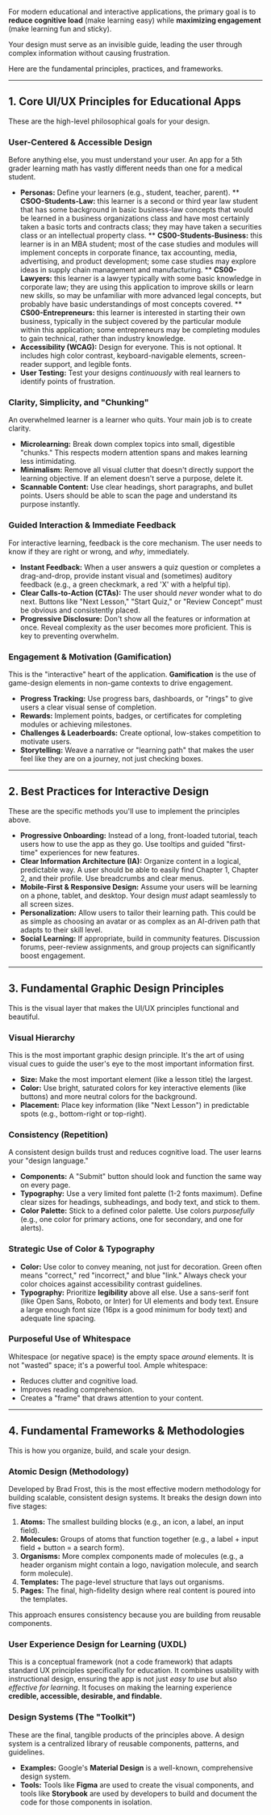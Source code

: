 For modern educational and interactive applications, the primary goal is to **reduce cognitive load** (make learning easy) while **maximizing engagement** (make learning fun and sticky).

Your design must serve as an invisible guide, leading the user through complex information without causing frustration.

Here are the fundamental principles, practices, and frameworks.

***

## 1. Core UI/UX Principles for Educational Apps

These are the high-level philosophical goals for your design.

### **User-Centered & Accessible Design**
Before anything else, you must understand your user. An app for a 5th grader learning math has vastly different needs than one for a medical student.

* **Personas:** Define your learners (e.g., student, teacher, parent).
** **CSOO-Students-Law:** this learner is a second or third year law student that has some background in basic business-law concepts that would be learned in a business organizations class and have most certainly taken a basic torts and contracts class; they may have taken a securities class or an intellectual property class.
** **CS00-Students-Business:** this learner is in an MBA student; most of the case studies and modules will implement concepts in corporate finance, tax accounting, media, advertising, and product development; some case studies may explore ideas in supply chain management and manufacturing.
** **CS00-Lawyers:** this learner is a lawyer typically with some basic knowledge in corporate law; they are using this application to improve skills or learn new skills, so may be unfamiliar with more advanced legal concepts, but probably have basic understandings of most concepts covered.
** **CS00-Entrepreneurs:** this learner is interested in starting their own business, typically in the subject covered by the particular module within this application; some entrepreneurs may be completing modules to gain technical, rather than industry knowledge.
* **Accessibility (WCAG):** Design for everyone. This is not optional. It includes high color contrast, keyboard-navigable elements, screen-reader support, and legible fonts.
* **User Testing:** Test your designs *continuously* with real learners to identify points of frustration.

### **Clarity, Simplicity, and "Chunking"**
An overwhelmed learner is a learner who quits. Your main job is to create clarity.

* **Microlearning:** Break down complex topics into small, digestible "chunks." This respects modern attention spans and makes learning less intimidating.
* **Minimalism:** Remove all visual clutter that doesn't directly support the learning objective. If an element doesn't serve a purpose, delete it.
* **Scannable Content:** Use clear headings, short paragraphs, and bullet points. Users should be able to scan the page and understand its purpose instantly.

### **Guided Interaction & Immediate Feedback**
For interactive learning, feedback is the core mechanism. The user needs to know if they are right or wrong, and *why*, immediately.

* **Instant Feedback:** When a user answers a quiz question or completes a drag-and-drop, provide instant visual and (sometimes) auditory feedback (e.g., a green checkmark, a red 'X' with a helpful tip).
* **Clear Calls-to-Action (CTAs):** The user should *never* wonder what to do next. Buttons like "Next Lesson," "Start Quiz," or "Review Concept" must be obvious and consistently placed.
* **Progressive Disclosure:** Don't show all the features or information at once. Reveal complexity as the user becomes more proficient. This is key to preventing overwhelm.

### **Engagement & Motivation (Gamification)**
This is the "interactive" heart of the application. **Gamification** is the use of game-design elements in non-game contexts to drive engagement.

* **Progress Tracking:** Use progress bars, dashboards, or "rings" to give users a clear visual sense of completion.
* **Rewards:** Implement points, badges, or certificates for completing modules or achieving milestones.
* **Challenges & Leaderboards:** Create optional, low-stakes competition to motivate users.
* **Storytelling:** Weave a narrative or "learning path" that makes the user feel like they are on a journey, not just checking boxes.

***

## 2. Best Practices for Interactive Design

These are the specific methods you'll use to implement the principles above.

* **Progressive Onboarding:** Instead of a long, front-loaded tutorial, teach users how to use the app as they go. Use tooltips and guided "first-time" experiences for new features.
* **Clear Information Architecture (IA):** Organize content in a logical, predictable way. A user should be able to easily find Chapter 1, Chapter 2, and their profile. Use breadcrumbs and clear menus.
* **Mobile-First & Responsive Design:** Assume your users will be learning on a phone, tablet, and desktop. Your design *must* adapt seamlessly to all screen sizes.
* **Personalization:** Allow users to tailor their learning path. This could be as simple as choosing an avatar or as complex as an AI-driven path that adapts to their skill level.
* **Social Learning:** If appropriate, build in community features. Discussion forums, peer-review assignments, and group projects can significantly boost engagement.

***

## 3. Fundamental Graphic Design Principles

This is the visual layer that makes the UI/UX principles functional and beautiful.

### **Visual Hierarchy**
This is the most important graphic design principle. It's the art of using visual cues to guide the user's eye to the most important information first.

* **Size:** Make the most important element (like a lesson title) the largest.
* **Color:** Use bright, saturated colors for key interactive elements (like buttons) and more neutral colors for the background.
* **Placement:** Place key information (like "Next Lesson") in predictable spots (e.g., bottom-right or top-right).



### **Consistency (Repetition)**
A consistent design builds trust and reduces cognitive load. The user learns your "design language."

* **Components:** A "Submit" button should look and function the same way on every page.
* **Typography:** Use a very limited font palette (1-2 fonts maximum). Define clear sizes for headings, subheadings, and body text, and stick to them.
* **Color Palette:** Stick to a defined color palette. Use colors *purposefully* (e.g., one color for primary actions, one for secondary, and one for alerts).

### **Strategic Use of Color & Typography**
* **Color:** Use color to convey meaning, not just for decoration. Green often means "correct," red "incorrect," and blue "link." Always check your color choices against accessibility contrast guidelines.
* **Typography:** Prioritize **legibility** above all else. Use a sans-serif font (like Open Sans, Roboto, or Inter) for UI elements and body text. Ensure a large enough font size (16px is a good minimum for body text) and adequate line spacing.

### **Purposeful Use of Whitespace**
Whitespace (or negative space) is the empty space *around* elements. It is not "wasted" space; it's a powerful tool. Ample whitespace:
* Reduces clutter and cognitive load.
* Improves reading comprehension.
* Creates a "frame" that draws attention to your content.

***

## 4. Fundamental Frameworks & Methodologies

This is how you organize, build, and scale your design.

### **Atomic Design (Methodology)**
Developed by Brad Frost, this is the most effective modern methodology for building scalable, consistent design systems. It breaks the design down into five stages:

1.  **Atoms:** The smallest building blocks (e.g., an icon, a label, an input field).
2.  **Molecules:** Groups of atoms that function together (e.g., a label + input field + button = a search form).
3.  **Organisms:** More complex components made of molecules (e.g., a header organism might contain a logo, navigation molecule, and search form molecule).
4.  **Templates:** The page-level structure that lays out organisms.
5.  **Pages:** The final, high-fidelity design where real content is poured into the templates.

This approach ensures consistency because you are building from reusable components.

### **User Experience Design for Learning (UXDL)**
This is a conceptual framework (not a code framework) that adapts standard UX principles specifically for education. It combines usability with instructional design, ensuring the app is not just *easy to use* but also *effective for learning*. It focuses on making the learning experience **credible, accessible, desirable, and findable.**

### **Design Systems (The "Toolkit")**
These are the final, tangible products of the principles above. A design system is a centralized library of reusable components, patterns, and guidelines.

* **Examples:** Google's **Material Design** is a well-known, comprehensive design system.
* **Tools:** Tools like **Figma** are used to create the visual components, and tools like **Storybook** are used by developers to build and document the code for those components in isolation.